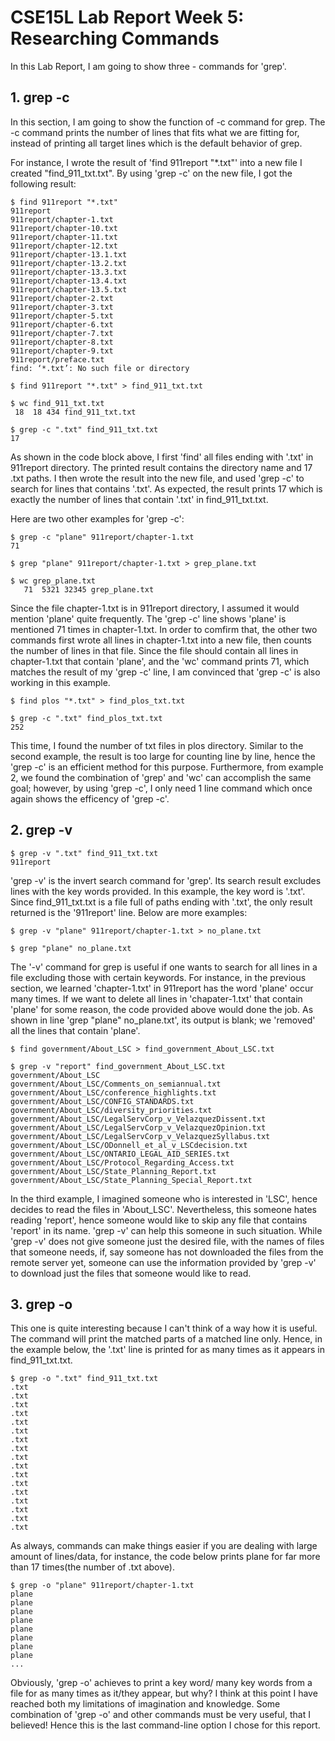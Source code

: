 # CSE15L Lab Report Week 5: Researching Commands
In this Lab Report, I am going to show three - commands for 'grep'.
## 1. grep -c
In this section, I am going to show the function of -c command for grep. The -c command prints the number of lines that fits what we are fitting for, instead of printing all target lines which is the default behavior of grep.

For instance, I wrote the result of 'find 911report "*.txt"' into a new file I created "find_911_txt.txt". By using 'grep -c' on the new file, I got the following result:
```
$ find 911report "*.txt"
911report
911report/chapter-1.txt
911report/chapter-10.txt
911report/chapter-11.txt
911report/chapter-12.txt
911report/chapter-13.1.txt
911report/chapter-13.2.txt
911report/chapter-13.3.txt
911report/chapter-13.4.txt
911report/chapter-13.5.txt
911report/chapter-2.txt
911report/chapter-3.txt
911report/chapter-5.txt
911report/chapter-6.txt
911report/chapter-7.txt
911report/chapter-8.txt
911report/chapter-9.txt
911report/preface.txt
find: ‘*.txt’: No such file or directory

$ find 911report "*.txt" > find_911_txt.txt

$ wc find_911_txt.txt
 18  18 434 find_911_txt.txt

$ grep -c ".txt" find_911_txt.txt
17
```
As shown in the code block above, I first 'find' all files ending with '.txt' in 911report directory. The printed result contains the directory name and 17 .txt paths. I then wrote the result into the new file, and used 'grep -c' to search for lines that contains '.txt'. As expected, the result prints 17 which is exactly the number of lines that contain '.txt' in find_911_txt.txt.

Here are two other examples for 'grep -c':
```
$ grep -c "plane" 911report/chapter-1.txt
71

$ grep "plane" 911report/chapter-1.txt > grep_plane.txt

$ wc grep_plane.txt
   71  5321 32345 grep_plane.txt
```
Since the file chapter-1.txt is in 911report directory, I assumed it would mention 'plane' quite frequently. The 'grep -c' line shows 'plane' is mentioned 71 times in chapter-1.txt. In order to comfirm that, the other two commands first wrote all lines in chapter-1.txt into a new file, then counts the number of lines in that file. Since the file should contain all lines in chapter-1.txt that contain 'plane', and the 'wc' command prints 71, which matches the result of my 'grep -c' line, I am convinced that 'grep -c' is also working in this example.
```
$ find plos "*.txt" > find_plos_txt.txt

$ grep -c ".txt" find_plos_txt.txt
252
```
This time, I found the number of txt files in plos directory. Similar to the second example, the result is too large for counting line by line, hence the 'grep -c' is an efficient method for this purpose. Furthermore, from example 2, we found the combination of 'grep' and 'wc' can accomplish the same goal; however, by using 'grep -c', I only need 1 line command which once again shows the efficency of 'grep -c'.

## 2. grep -v
```
$ grep -v ".txt" find_911_txt.txt
911report

```
'grep -v' is the invert search command for 'grep'. Its search result excludes lines with the key words provided. In this example, the key word is '.txt'. Since find_911_txt.txt is a file full of paths ending with '.txt', the only result returned is the '911report' line. Below are more examples:
```
$ grep -v "plane" 911report/chapter-1.txt > no_plane.txt

$ grep "plane" no_plane.txt

```
The '-v' command for grep is useful if one wants to search for all lines in a file excluding those with certain keywords. For instance, in the previous section, we learned 'chapter-1.txt' in 911report has the word 'plane' occur many times. If we want to delete all lines in 'chapater-1.txt' that contain 'plane' for some reason, the code provided above would done the job. As shown in line 'grep "plane" no_plane.txt', its output is blank; we 'removed' all the lines that contain 'plane'.
```
$ find government/About_LSC > find_government_About_LSC.txt

$ grep -v "report" find_government_About_LSC.txt
government/About_LSC
government/About_LSC/Comments_on_semiannual.txt
government/About_LSC/conference_highlights.txt
government/About_LSC/CONFIG_STANDARDS.txt
government/About_LSC/diversity_priorities.txt
government/About_LSC/LegalServCorp_v_VelazquezDissent.txt
government/About_LSC/LegalServCorp_v_VelazquezOpinion.txt
government/About_LSC/LegalServCorp_v_VelazquezSyllabus.txt
government/About_LSC/ODonnell_et_al_v_LSCdecision.txt
government/About_LSC/ONTARIO_LEGAL_AID_SERIES.txt
government/About_LSC/Protocol_Regarding_Access.txt
government/About_LSC/State_Planning_Report.txt
government/About_LSC/State_Planning_Special_Report.txt

```
In the third example, I imagined someone who is interested in 'LSC', hence decides to read the files in 'About_LSC'. Nevertheless, this someone hates reading 'report', hence someone would like to skip any file that contains 'report' in its name. 'grep -v' can help this someone in such situation. While 'grep -v' does not give someone just the desired file, with the names of files that someone needs, if, say someone has not downloaded the files from the remote server yet, someone can use the information provided by 'grep -v' to download just the files that someone would like to read.

## 3. grep -o
This one is quite interesting because I can't think of a way how it is useful. The command will print the matched parts of a matched line only. Hence, in the example below, the '.txt' line is printed for as many times as it appears in find_911_txt.txt.
```
$ grep -o ".txt" find_911_txt.txt
.txt
.txt
.txt
.txt
.txt
.txt
.txt
.txt
.txt
.txt
.txt
.txt
.txt
.txt
.txt
.txt
.txt

```
As always, commands can make things easier if you are dealing with large amount of lines/data, for instance, the code below prints plane for far more than 17 times(the number of .txt above).
```
$ grep -o "plane" 911report/chapter-1.txt
plane
plane
plane
plane
plane
plane
plane
plane
...
```
Obviously, 'grep -o' achieves to print a key word/ many key words from a file for as many times as it/they appear, but why? I think at this point I have reached both my limitations of imagination and knowledge. Some combination of 'grep -o' and other commands must be very useful, that I believed! Hence this is the last command-line option I chose for this report.